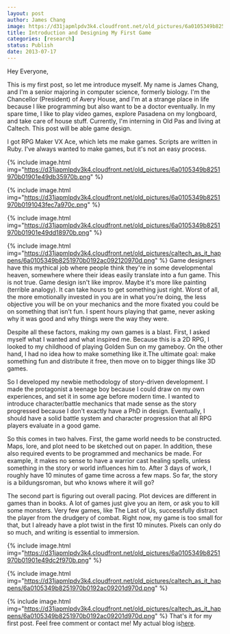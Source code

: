 ```yaml
---
layout: post
author: James Chang
image: https://d31japmlpdv3k4.cloudfront.net/old_pictures/6a0105349b8251970b01901e49daca970b.png
title: Introduction and Designing My First Game
categories: [research]
status: Publish
date: 2013-07-17
---
```



Hey Everyone,

This is my first post, so let me introduce myself. My name is James Chang, and I'm a senior majoring in computer science, formerly biology. I'm the Chancellor (President) of Avery House, and I'm at a strange place in life because I like programming but also want to be a doctor eventually. In my spare time, I like to play video games, explore Pasadena on my longboard, and take care of house stuff. Currently, I'm interning in Old Pas and living at Caltech. This post will be able game design.

I got RPG Maker VX Ace, which lets me make games. Scripts are written in Ruby. I've always wanted to make games, but it's not an easy process.


{% include image.html img="https://d31japmlpdv3k4.cloudfront.net/old_pictures/6a0105349b8251970b01901e49db35970b.png" %}

{% include image.html img="https://d31japmlpdv3k4.cloudfront.net/old_pictures/6a0105349b8251970b0191043fec7a970c.png" %}

{% include image.html img="https://d31japmlpdv3k4.cloudfront.net/old_pictures/6a0105349b8251970b01901e49dd18970b.png" %}

{% include image.html img="https://d31japmlpdv3k4.cloudfront.net/old_pictures/caltech_as_it_happens/6a0105349b8251970b0192ac092120970d.png" %}
Game designers have this mythical job where people think they're in some developmental heaven, somewhere where their ideas easily translate into a fun game. This is not true. Game design isn't like improv. Maybe it's more like painting (terrible analogy). It can take hours to get something just right. Worst of all, the more emotionally invested in you are in what you're doing, the less objective you will be on your mechanics and the more fixated you could be on something that isn't fun. I spent hours playing that game, never asking why it was good and why things were the way they were.

Despite all these factors, making my own games is a blast. First, I asked myself what I wanted and what inspired me. Because this is a 2D RPG, I looked to my childhood of playing Golden Sun on my gameboy. On the other hand, I had no idea how to make something like it.The ultimate goal: make something fun and distribute it free, then move on to bigger things like 3D games.

So I developed my newbie methodology of story-driven development. I made the protagonist a teenage boy because I could draw on my own experiences, and set it in some age before modern time. I wanted to introduce character/battle mechanics that made sense as the story progressed because I don't exactly have a PhD in design. Eventually, I should have a solid battle system and character progression that all RPG players evaluate in a good game.

So this comes in two halves. First, the game world needs to be constructed. Maps, lore, and plot need to be sketched out on paper. In addition, these also required events to be programmed and mechanics be made. For example, it makes no sense to have a warrior cast healing spells, unless something in the story or world influences him to. After 3 days of work, I roughly have 10 minutes of game time across a few maps. So far, the story is a bildungsroman, but who knows where it will go?

The second part is figuring out overall pacing. Plot devices are different in games than in books. A lot of games just give you an item, or ask you to kill some monsters. Very few games, like The Last of Us, successfully distract the player from the drudgery of combat. Right now, my game is too small for that, but I already have a plot twist in the first 10 minutes. Pixels can only do so much, and writing is essential to immersion.


{% include image.html img="https://d31japmlpdv3k4.cloudfront.net/old_pictures/6a0105349b8251970b01901e49dc2f970b.png" %}

{% include image.html img="https://d31japmlpdv3k4.cloudfront.net/old_pictures/caltech_as_it_happens/6a0105349b8251970b0192ac09201d970d.png" %}


{% include image.html img="https://d31japmlpdv3k4.cloudfront.net/old_pictures/caltech_as_it_happens/6a0105349b8251970b0192ac09201d970d.png" %}
That's it for my first post. Feel free comment or contact me! My actual blog is<a href="https://www.longboardcat.com/" target="_blank">here</a>.

